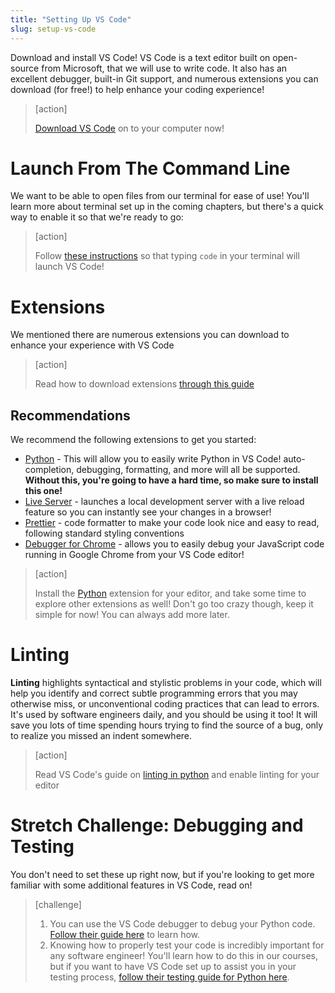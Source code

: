 ```yaml
---
title: "Setting Up VS Code"
slug: setup-vs-code
---
```


Download and install VS Code! VS Code is a text editor built on open-source from Microsoft, that we will use to write code. It also has an excellent debugger, built-in Git support, and numerous extensions you can download (for free!) to help enhance your coding experience!

> [action]
>
> [Download VS Code](https://code.visualstudio.com/) on to your computer now!

# Launch From The Command Line

We want to be able to open files from our terminal for ease of use! You'll learn more about terminal set up in the coming chapters, but there's a quick way to enable it so that we're ready to go:

> [action]
>
> Follow [these instructions](https://code.visualstudio.com/docs/setup/mac#_launching-from-the-command-line) so that typing `code` in your terminal will launch VS Code!

# Extensions

We mentioned there are numerous extensions you can download to enhance your experience with VS Code

> [action]
>
> Read how to download extensions [through this guide](https://code.visualstudio.com/docs/editor/extension-gallery)

## Recommendations

We recommend the following extensions to get you started:

- [Python](https://marketplace.visualstudio.com/items?itemName=ms-python.python) - This will allow you to easily write Python in VS Code! auto-completion, debugging, formatting, and more will all be supported. **Without this, you're going to have a hard time, so make sure to install this one!**
- [Live Server](https://marketplace.visualstudio.com/items?itemName=ritwickdey.LiveServer) - launches a local development server with a live reload feature so you can instantly see your changes in a browser!
- [Prettier](https://marketplace.visualstudio.com/items?itemName=esbenp.prettier-vscode) - code formatter to make your code look nice and easy to read, following standard styling conventions
- [Debugger for Chrome](https://marketplace.visualstudio.com/items?itemName=msjsdiag.debugger-for-chrome) - allows you to easily debug your JavaScript code running in Google Chrome from your VS Code editor!

> [action]
>
> Install the [Python](https://marketplace.visualstudio.com/items?itemName=ms-python.python) extension for your editor, and take some time to explore other extensions as well! Don't go too crazy though, keep it simple for now! You can always add more later.


# Linting

**Linting** highlights syntactical and stylistic problems in your code, which will help you identify and correct subtle programming errors that you may otherwise miss, or unconventional coding practices that can lead to errors. It's used by software engineers daily, and you should be using it too! It will save you lots of time spending hours trying to find the source of a bug, only to realize you missed an indent somewhere.

> [action]
>
> Read VS Code's guide on [linting in python](https://code.visualstudio.com/docs/python/linting) and enable linting for your editor

# Stretch Challenge: Debugging and Testing

You don't need to set these up right now, but if you're looking to get more familiar with some additional features in VS Code, read on!

> [challenge]
>
> 1. You can use the VS Code debugger to debug your Python code. [Follow their guide here](https://code.visualstudio.com/docs/python/debugging) to learn how.
> 1. Knowing how to properly test your code is incredibly important for any software engineer! You'll learn how to do this in our courses, but if you want to have VS Code set up to assist you in your testing process, [follow their testing guide for Python here](https://code.visualstudio.com/docs/python/testing).
